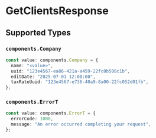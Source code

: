 # GetClientsResponse


## Supported Types

### `components.Company`

```typescript
const value: components.Company = {
  name: "<value>",
  uuid: "123e4567-ea86-421a-a459-22fc0b508c1b",
  editDate: "2025-07-01 12:00:00",
  taxRateUuid: "123e4567-e736-40a9-8a00-22fc052d01fb",
};
```

### `components.ErrorT`

```typescript
const value: components.ErrorT = {
  errorCode: 1000,
  message: "An error occurred completing your request",
};
```

